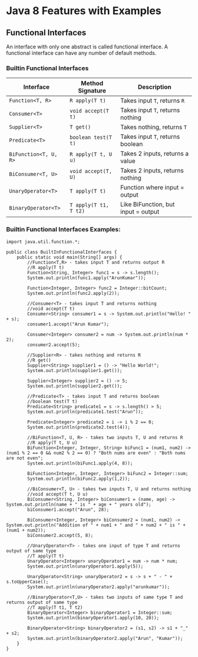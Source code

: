 # Java 8 Features with Examples

## Functional Interfaces
An interface with only one abstract is called functional interface. A functional interface can have any number of default methods.

### Builtin Functional Interfaces
| Interface             | Method Signature      | Description                         |
| --------------------- | --------------------- | ----------------------------------- |
| `Function<T, R>`      | `R apply(T t)`        | Takes input `T`, returns `R`        |
| `Consumer<T>`         | `void accept(T t)`    | Takes input `T`, returns nothing    |
| `Supplier<T>`         | `T get()`             | Takes nothing, returns `T`          |
| `Predicate<T>`        | `boolean test(T t)`   | Takes input `T`, returns boolean    |
| `BiFunction<T, U, R>` | `R apply(T t, U u)`   | Takes 2 inputs, returns a value     |
| `BiConsumer<T, U>`    | `void accept(T, U)`   | Takes 2 inputs, returns nothing     |
| `UnaryOperator<T>`    | `T apply(T t)`        | Function where input = output       |
| `BinaryOperator<T>`   | `T apply(T t1, T t2)` | Like BiFunction, but input = output |

### Builtin Functional Interfaces Examples:
```
import java.util.function.*;

public class BuiltInFunctionalInterfaces {
    public static void main(String[] args) {
        //Function<T,R> - takes input T and returns output R
        //R apply(T t)
        Function<String, Integer> func1 = s -> s.length();
        System.out.println(func1.apply("ArunKumar"));

        Function<Integer, Integer> func2 = Integer::bitCount;
        System.out.println(func2.apply(2));

        //Consumer<T> - takes input T and returns nothing
        //void accept(T t)
        Consumer<String> consumer1 = s -> System.out.println("Hello! " + s);
        consumer1.accept("Arun Kumar");

        Consumer<Integer> consumer2 = num -> System.out.println(num * 2);
        consumer2.accept(5);

        //Supplier<R> - takes nothing and returns R
        //R get()
        Supplier<String> supplier1 = () -> "Hello World!";
        System.out.println(supplier1.get());

        Supplier<Integer> supplier2 = () -> 5;
        System.out.println(supplier2.get());

        //Predicate<T> - takes input T and returns boolean
        //boolean test(T t)
        Predicate<String> predicate1 = s -> s.length() > 5;
        System.out.println(predicate1.test("Arun"));

        Predicate<Integer> predicate2 = i -> i % 2 == 0;
        System.out.println(predicate2.test(4));

        //BiFunction<T, U, R> - takes two inputs T, U and returns R
        //R apply(T t, U u)
        BiFunction<Integer, Integer, String> biFunc1 = (num1, num2) -> (num1 % 2 == 0 && num2 % 2 == 0) ? "Both nums are even" : "Both nums are not even";
        System.out.println(biFunc1.apply(4, 8));

        BiFunction<Integer, Integer, Integer> biFunc2 = Integer::sum;
        System.out.println(biFunc2.apply(1,2));

        //BiConsumer<T, U> - takes two inputs T, U and returns nothing
        //void accept(T t, U u)
        BiConsumer<String, Integer> biConsumer1 = (name, age) -> System.out.println(name + " is " + age + " years old");
        biConsumer1.accept("Arun", 28);

        BiConsumer<Integer, Integer> biConsumer2 = (num1, num2) -> System.out.println("Addition of " + num1 + " and " + num2 + " is " + (num1 + num2));
        biConsumer2.accept(5, 8);

        //UnaryOperator<T> - takes one input of type T and returns output of same type
        //T apply(T t)
        UnaryOperator<Integer> unaryOperator1 = num -> num * num;
        System.out.println(unaryOperator1.apply(5));

        UnaryOperator<String> unaryOperator2 = s -> s + " - " + s.toUpperCase();
        System.out.println(unaryOperator2.apply("arunkumar"));

        //BinaryOperator<T,U> - takes two inputs of same type T and returns output of same type
        //T apply(T t1, T t2)
        BinaryOperator<Integer> binaryOperator1 = Integer::sum;
        System.out.println(binaryOperator1.apply(10, 20));

        BinaryOperator<String> binaryOperator2 = (s1, s2) -> s1 + "_" + s2;
        System.out.println(binaryOperator2.apply("Arun", "Kumar"));
    }
}
```
